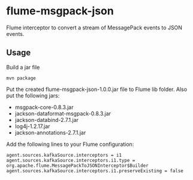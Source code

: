 # flume-msgpack-json

Flume interceptor to convert a stream of MessagePack events to JSON events.

## Usage

Build a jar file

```
mvn package
```

Put the created flume-msgpack-json-1.0.0.jar file to Flume lib folder.
Also put the following jars:

- msgpack-core-0.8.3.jar
- jackson-dataformat-msgpack-0.8.3.jar
- jackson-databind-2.7.1.jar
- log4j-1.2.17.jar
- jackson-annotations-2.7.1.jar

Add the following lines to your Flume configuration:

```
agent.sources.kafkaSource.interceptors = i1
agent.sources.kafkaSource.interceptors.i1.type = org.apache.flume.MessagePackToJSONInterceptor$Builder
agent.sources.kafkaSource.interceptors.i1.preserveExisting = false
```